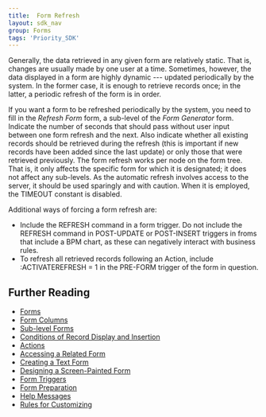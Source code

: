 ```yaml
---
title:  Form Refresh
layout: sdk_nav
group: Forms
tags: 'Priority_SDK'
---
```


Generally, the data retrieved in any given form are relatively static.
That is, changes are usually made by one user at a time. Sometimes,
however, the data displayed in a form are highly dynamic --- updated
periodically by the system. In the former case, it is enough to retrieve
records once; in the latter, a periodic refresh of the form is in order.

If you want a form to be refreshed periodically by the system, you need
to fill in the *Refresh Form* form, a sub-level of the *Form Generator*
form. Indicate the number of seconds that should pass without user input
between one form refresh and the next. Also indicate whether all
existing records should be retrieved during the refresh (this is
important if new records have been added since the last update) or only
those that were retrieved previously. The form refresh works per node on
the form tree. That is, it only affects the specific form for which it
is designated; it does not affect any sub-levels. As the automatic
refresh involves access to the server, it should be used sparingly and
with caution. When it is employed, the TIMEOUT constant is disabled.

Additional ways of forcing a form refresh are:

-   Include the REFRESH command in a form trigger.
    Do not include the REFRESH command in POST-UPDATE or POST-INSERT triggers in froms that include a BPM chart, as these can negatively interact with business rules.
-   To refresh all retrieved records following an Action,
    include :ACTIVATEREFRESH = 1 in the PRE-FORM trigger of the form in
    question.

## Further Reading 

-   [Forms](Forms )
-   [Form Columns](Form-Columns )
-   [Sub-level Forms](Sub-level-Forms )
-   [Conditions of Record Display and
    Insertion](Conditions-Record-Display )
-   [Actions](Actions)
-   [Accessing a Related Form](Accessing-Related-Form )
-   [Creating a Text Form](Create-Text-Form )
-   [Designing a Screen-Painted
    Form](Designing-a-Screen-Painted-Form )
-   [Form Triggers](Form-Triggers )
-   [Form Preparation](Form-Preparation )
-   [Help Messages](Help-Messages )
-   [Rules for Customizing](Customization-Rules )
